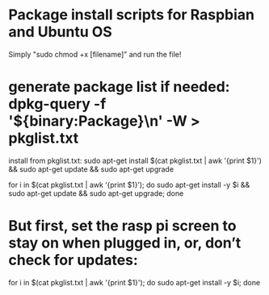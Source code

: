 # Package install scripts for Raspbian and Ubuntu OS
Simply "sudo chmod +x [filename]" and run the file!

# generate package list if needed: dpkg-query -f '${binary:Package}\n' -W > pkglist.txt
install from pkglist.txt: sudo apt-get install $(cat pkglist.txt | awk '{print $1}') && sudo apt-get update && sudo apt-get upgrade

for i in $(cat pkglist.txt | awk ‘{print $1}’); do sudo apt-get install -y $i && sudo apt-get update && sudo apt-get upgrade; done

# But first, set the rasp pi screen to stay on when plugged in, or, don’t check for updates:
for i in $(cat pkglist.txt | awk '{print $1}'); do sudo apt-get install -y $i; done
